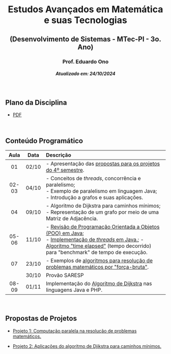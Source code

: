 <h1 align="center">Estudos Avançados em Matemática e suas Tecnologias</h1>
<h2 align="center">(Desenvolvimento de Sistemas - MTec-PI - 3o. Ano)</h2>
<h3 align="center">Prof. Eduardo Ono</h3>
<h5 align="center">Atualizado em: 24/10/2024</h5>

&nbsp;

## Plano da Disciplina

* [PDF](./docs/DS-612-MTec-PI-2024_Estudos-Avancados-em-Matematica-e-suas-Tecnologias-3o-Ano.pdf)

&nbsp;

## Conteúdo Programático

| Aula | Data | Descrição |
| :-:  | :-:  | :--       |
| 01    | 02/10 | - Apresentação das [propostas para os projetos do 4&ordm; semestre](#propostas-de-projetos). |
| 02-03 | 04/10 | - Conceitos de _threads_, concorrência e paralelismo;<br>- Exemplo de paralelismo em linguagem Java;<br>- Introdução a grafos e suas aplicações. |
| 04    | 09/10 | - Algoritmo de Dijkstra para caminhos mínimos;<br>- Representação de um grafo por meio de uma Matriz de Adjacência. |
| 05-06 | 11/10 | - [Revisão de Programação Orientada a Objetos (POO) em Java](./conteudo/fundamentos-da-linguagem-java/);<br>- [Implementação de _threads_ em Java.](./conteudo/threads/threads-em-java/); - [Algoritmo "time elapsed"](./conteudo/threads/threads-em-java/exemplos/exemplo1-v0/Main.java) (tempo decorrido) para "benchmark" de tempo de execução. |
| 07 | 23/10 | - Exemplos de [algoritmos para resolução de problemas matemáticos por "força-bruta"](./conteudo/algoritmos-de-forca-bruta/). |
|    | 30/10 | Provão SARESP|
| 08-09 | 01/11 | Implementação do [Algoritmo de Dijkstra] nas linguagens Java e PHP. |

[Algoritmo de Dijkstra]: ./conteudo/grafos/algoritmo-de-dijkstra/

&nbsp;

## Propostas de Projetos

* [Projeto 1: Computação paralela na resolução de problemas matemáticos.](./proposta-do-projeto-1/)

* [Projeto 2: Aplicações do algoritmo de Djikstra para caminhos mínimos.](./proposta-do-projeto-2/)

&nbsp;

